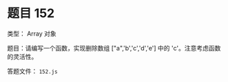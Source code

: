 <script setup>
import { loginRead } from '@/utils/login-read'

loginRead('n10007')
</script>

# 题目 152

类型： Array 对象

题目：请编写一个函数，实现删除数组 ["a",'b','c','d','e'] 中的 'c'。注意考虑函数的灵活性。

答题文件： `152.js`
